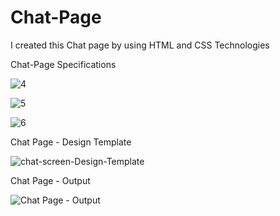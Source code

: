 # Chat-Page
I created this Chat page by using HTML and CSS Technologies

Chat-Page Specifications




![4](https://github.com/ra-ghava/Chat-Page/assets/146189602/02ce51d2-091f-4e9e-92df-39fb6d54d958)









![5](https://github.com/ra-ghava/Chat-Page/assets/146189602/c46a40c6-b5b1-4f27-b0a5-b575437bc989)








![6](https://github.com/ra-ghava/Chat-Page/assets/146189602/e8c2d717-0b4f-4954-b50b-3db6eb975d75)











Chat Page - Design Template 







![chat-screen-Design-Template](https://github.com/ra-ghava/Chat-Page/assets/146189602/62eef833-acd0-40ef-a8fc-8fc698189e89)







Chat Page - Output 







![Chat Page - Output](https://github.com/ra-ghava/Chat-Page/assets/146189602/ff9159e0-5cd1-4df9-8be9-aeb02a36bd6d)


